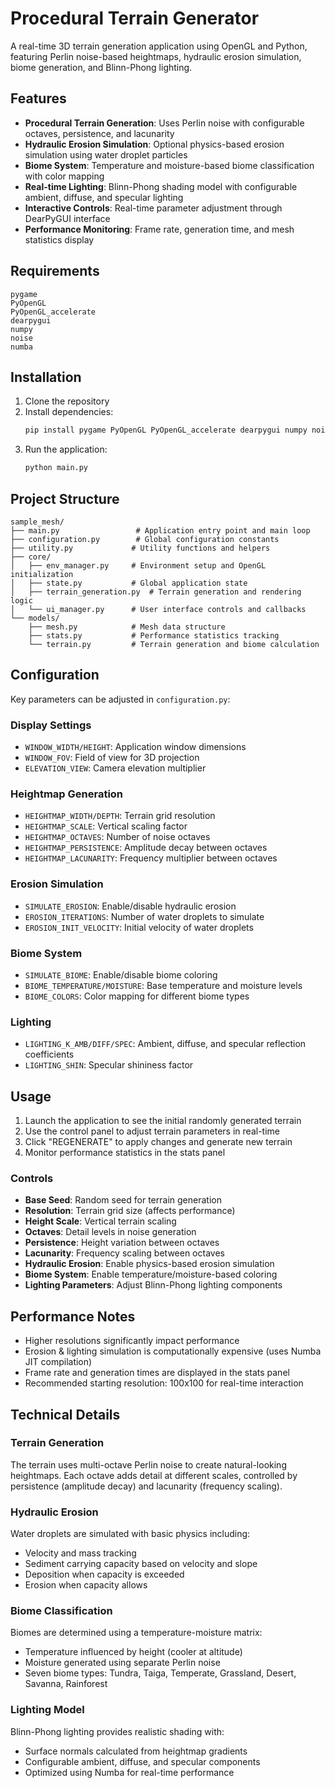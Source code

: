 # Procedural Terrain Generator

A real-time 3D terrain generation application using OpenGL and Python, featuring Perlin noise-based heightmaps, hydraulic erosion simulation, biome generation, and Blinn-Phong lighting.

## Features

- **Procedural Terrain Generation**: Uses Perlin noise with configurable octaves, persistence, and lacunarity
- **Hydraulic Erosion Simulation**: Optional physics-based erosion simulation using water droplet particles
- **Biome System**: Temperature and moisture-based biome classification with color mapping
- **Real-time Lighting**: Blinn-Phong shading model with configurable ambient, diffuse, and specular lighting
- **Interactive Controls**: Real-time parameter adjustment through DearPyGUI interface
- **Performance Monitoring**: Frame rate, generation time, and mesh statistics display

## Requirements

```
pygame
PyOpenGL
PyOpenGL_accelerate
dearpygui
numpy
noise
numba
```

## Installation

1. Clone the repository
2. Install dependencies:
   ```bash
   pip install pygame PyOpenGL PyOpenGL_accelerate dearpygui numpy noise numba
   ```
3. Run the application:
   ```bash
   python main.py
   ```

## Project Structure

```
sample_mesh/
├── main.py                 # Application entry point and main loop
├── configuration.py        # Global configuration constants
├── utility.py             # Utility functions and helpers
├── core/
│   ├── env_manager.py     # Environment setup and OpenGL initialization
│   ├── state.py           # Global application state
│   ├── terrain_generation.py  # Terrain generation and rendering logic
│   └── ui_manager.py      # User interface controls and callbacks
└── models/
    ├── mesh.py            # Mesh data structure
    ├── stats.py           # Performance statistics tracking
    └── terrain.py         # Terrain generation and biome calculation
```

## Configuration

Key parameters can be adjusted in `configuration.py`:

### Display Settings
- `WINDOW_WIDTH/HEIGHT`: Application window dimensions
- `WINDOW_FOV`: Field of view for 3D projection
- `ELEVATION_VIEW`: Camera elevation multiplier

### Heightmap Generation
- `HEIGHTMAP_WIDTH/DEPTH`: Terrain grid resolution
- `HEIGHTMAP_SCALE`: Vertical scaling factor
- `HEIGHTMAP_OCTAVES`: Number of noise octaves
- `HEIGHTMAP_PERSISTENCE`: Amplitude decay between octaves
- `HEIGHTMAP_LACUNARITY`: Frequency multiplier between octaves

### Erosion Simulation
- `SIMULATE_EROSION`: Enable/disable hydraulic erosion
- `EROSION_ITERATIONS`: Number of water droplets to simulate
- `EROSION_INIT_VELOCITY`: Initial velocity of water droplets

### Biome System
- `SIMULATE_BIOME`: Enable/disable biome coloring
- `BIOME_TEMPERATURE/MOISTURE`: Base temperature and moisture levels
- `BIOME_COLORS`: Color mapping for different biome types

### Lighting
- `LIGHTING_K_AMB/DIFF/SPEC`: Ambient, diffuse, and specular reflection coefficients
- `LIGHTING_SHIN`: Specular shininess factor

## Usage

1. Launch the application to see the initial randomly generated terrain
2. Use the control panel to adjust terrain parameters in real-time
3. Click "REGENERATE" to apply changes and generate new terrain
4. Monitor performance statistics in the stats panel

### Controls

- **Base Seed**: Random seed for terrain generation
- **Resolution**: Terrain grid size (affects performance)
- **Height Scale**: Vertical terrain scaling
- **Octaves**: Detail levels in noise generation
- **Persistence**: Height variation between octaves
- **Lacunarity**: Frequency scaling between octaves
- **Hydraulic Erosion**: Enable physics-based erosion simulation
- **Biome System**: Enable temperature/moisture-based coloring
- **Lighting Parameters**: Adjust Blinn-Phong lighting components

## Performance Notes

- Higher resolutions significantly impact performance
- Erosion & lighting simulation is computationally expensive (uses Numba JIT compilation)
- Frame rate and generation times are displayed in the stats panel
- Recommended starting resolution: 100x100 for real-time interaction

## Technical Details

### Terrain Generation
The terrain uses multi-octave Perlin noise to create natural-looking heightmaps. Each octave adds detail at different scales, controlled by persistence (amplitude decay) and lacunarity (frequency scaling).

### Hydraulic Erosion
Water droplets are simulated with basic physics including:
- Velocity and mass tracking
- Sediment carrying capacity based on velocity and slope
- Deposition when capacity is exceeded
- Erosion when capacity allows

### Biome Classification
Biomes are determined using a temperature-moisture matrix:
- Temperature influenced by height (cooler at altitude)
- Moisture generated using separate Perlin noise
- Seven biome types: Tundra, Taiga, Temperate, Grassland, Desert, Savanna, Rainforest

### Lighting Model
Blinn-Phong lighting provides realistic shading with:
- Surface normals calculated from heightmap gradients
- Configurable ambient, diffuse, and specular components
- Optimized using Numba for real-time performance